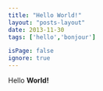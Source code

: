 ```yaml
---
title: "Hello World!"
layout: "posts-layout"
date: 2013-11-30
tags: ['hello','bonjour']

isPage: false
ignore: true
---
```


Hello **World!**